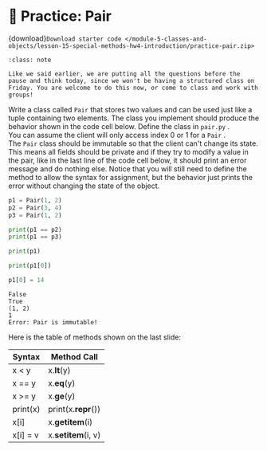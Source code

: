 # 🚧 Practice: Pair

{download}`Download starter code </module-5-classes-and-objects/lesson-15-special-methods-hw4-introduction/practice-pair.zip>`


```{admonition} Note
:class: note

Like we said earlier, we are putting all the questions before the pause and think today, since we won't be having a structured class on Friday. You are welcome to do this now, or come to class and work with groups!

```

Write a class called `Pair` that stores two values and can be used just like a tuple containing two elements. The class you implement should produce the behavior shown in the code cell below. Define the class in `pair.py` .  
You can assume the client will only access index 0 or 1 for a `Pair` .  
The `Pair` class should be immutable so that the client can't change its state. This means all fields should be private and if they try to modify a value in the pair,  like in the last line of the code cell below, it should print an error message and do nothing else. Notice that you will still need to define the method to allow the syntax for assignment, but the behavior just prints the error without changing the state of the object.  
```python
p1 = Pair(1, 2)
p2 = Pair(3, 4)
p3 = Pair(1, 2)

print(p1 == p2)
print(p1 == p3)

print(p1)

print(p1[0])

p1[0] = 14
```

```text
False
True
(1, 2)
1
Error: Pair is immutable!
````

Here is the table of methods shown on the last slide:  

| Syntax |    Method Call    |
|--------|-------------------|
|x < y   |x.__lt__(y)        |
|x == y  |x.__eq__(y)        |
|x >= y  |x.__ge__(y)        |
|print(x)|print(x.__repr__())|
|x[i]    |x.__getitem__(i)   |
|x[i] = v|x.__setitem__(i, v)|

 
